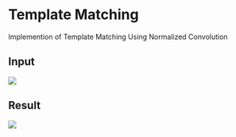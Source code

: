 # Template Matching

Implemention of Template Matching Using Normalized Convolution

## Input
![](https://github.com/Nivedita123/uta-robotics/blob/master/Template%20Matching/input.png)

## Result
![](https://github.com/Nivedita123/uta-robotics/blob/master/Template%20Matching/result.png)
